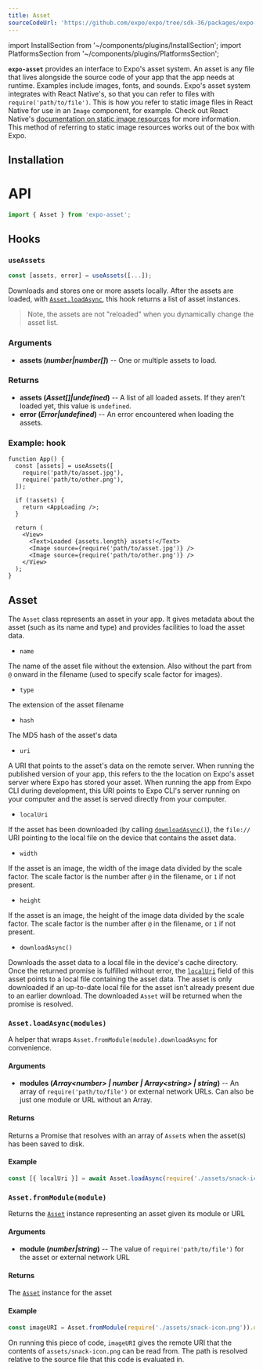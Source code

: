 ```yaml
---
title: Asset
sourceCodeUrl: 'https://github.com/expo/expo/tree/sdk-36/packages/expo-asset'
---
```


import InstallSection from '~/components/plugins/InstallSection';
import PlatformsSection from '~/components/plugins/PlatformsSection';

**`expo-asset`** provides an interface to Expo's asset system. An asset is any file that lives alongside the source code of your app that the app needs at runtime. Examples include images, fonts, and sounds. Expo's asset system integrates with React Native's, so that you can refer to files with `require('path/to/file')`. This is how you refer to static image files in React Native for use in an `Image` component, for example. Check out React Native's [documentation on static image resources](https://reactnative.dev/docs/images.html#static-image-resources) for more information. This method of referring to static image resources works out of the box with Expo.

<PlatformsSection android emulator ios simulator web />

## Installation

<InstallSection packageName="expo-asset" />

# API

```js
import { Asset } from 'expo-asset';
```

## Hooks

### `useAssets`

```ts
const [assets, error] = useAssets([...]);
```

Downloads and stores one or more assets locally. After the assets are loaded, with [`Asset.loadAsync`](#assetloadasyncmodules), this hook returns a list of asset instances.

> Note, the assets are not "reloaded" when you dynamically change the asset list.

### Arguments

- **assets (_number|number[]_)** -- One or multiple assets to load.

### Returns

- **assets (_Asset[]|undefined_)** -- A list of all loaded assets. If they aren't loaded yet, this value is `undefined`.
- **error (_Error|undefined_)** -- An error encountered when loading the assets.

### Example: hook

```tsx
function App() {
  const [assets] = useAssets([
    require('path/to/asset.jpg'),
    require('path/to/other.png'),
  ]);

  if (!assets) {
    return <AppLoading />;
  }

  return (
    <View>
      <Text>Loaded {assets.length} assets!</Text>
      <Image source={require('path/to/asset.jpg')} />
      <Image source={require('path/to/other.png')} />
    </View>
  );
}
```

## Asset

The `Asset` class represents an asset in your app. It gives metadata about the asset (such as its name and type) and provides facilities to load the asset data.

- `name`

The name of the asset file without the extension. Also without the part from `@` onward in the filename (used to specify scale factor for images).

- `type`

The extension of the asset filename

- `hash`

The MD5 hash of the asset's data

- `uri`

A URI that points to the asset's data on the remote server. When running the published version of your app, this refers to the the location on Expo's asset server where Expo has stored your asset. When running the app from Expo CLI during development, this URI points to Expo CLI's server running on your computer and the asset is served directly from your computer.

- `localUri`

If the asset has been downloaded (by calling [`downloadAsync()`](#downloadasync)), the `file://` URI pointing to the local file on the device that contains the asset data.

- `width`

If the asset is an image, the width of the image data divided by the scale factor. The scale factor is the number after `@` in the filename, or `1` if not present.

- `height`

If the asset is an image, the height of the image data divided by the scale factor. The scale factor is the number after `@` in the filename, or `1` if not present.

- `downloadAsync()`

Downloads the asset data to a local file in the device's cache directory. Once the returned promise is fulfilled without error, the [`localUri`](#expoassetlocaluri 'Asset.localUri') field of this asset points to a local file containing the asset data. The asset is only downloaded if an up-to-date local file for the asset isn't already present due to an earlier download. The downloaded `Asset` will be returned when the promise is resolved.

### `Asset.loadAsync(modules)`

A helper that wraps `Asset.fromModule(module).downloadAsync` for convenience.

#### Arguments

- **modules (_Array\<number\> | number | Array\<string\> | string_)** -- An array of `require('path/to/file')` or external network URLs. Can also be just one module or URL without an Array.

#### Returns

Returns a Promise that resolves with an array of `Asset`s when the asset(s) has been saved to disk.

#### Example

```ts
const [{ localUri }] = await Asset.loadAsync(require('./assets/snack-icon.png'));
```

### `Asset.fromModule(module)`

Returns the [`Asset`](#asset) instance representing an asset given its module or URL

#### Arguments

- **module (_number|string_)** -- The value of `require('path/to/file')` for the asset or external network URL

#### Returns

The [`Asset`](#asset) instance for the asset

#### Example

```javascript
const imageURI = Asset.fromModule(require('./assets/snack-icon.png')).uri;
```

On running this piece of code, `imageURI` gives the remote URI that the contents of `assets/snack-icon.png` can be read from. The path is resolved relative to the source file that this code is evaluated in.

#

